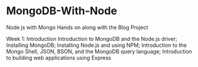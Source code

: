 # MongoDB-With-Node
Node js with Mongo Hands on along with the Blog Project

Week 1: Introduction	Introduction to MongoDB and the Node.js driver; Installing MongoDB; Installing Node.js and using NPM;
Introduction to the Mongo Shell, JSON, BSON, and the MongoDB query language; Introduction to building web applications using Express
